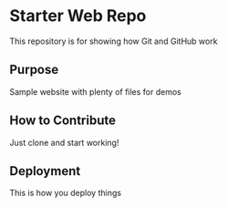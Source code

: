 # Starter Web Repo

This repository is for showing how Git and GitHub work

## Purpose

Sample website with plenty of files for demos

## How to Contribute
Just clone and start working!

## Deployment
This is how you deploy things
